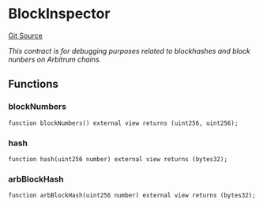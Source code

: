 # BlockInspector
[Git Source](https://github.com//PermissionlessGames/degen-casino/blob/1b23ad7777915abbfdb2a1ab19a9b4469f7ebb89/src/BlockInspector.sol)

*This contract is for debugging purposes related to blockhashes and block nunbers on Arbitrum chains.*


## Functions
### blockNumbers


```solidity
function blockNumbers() external view returns (uint256, uint256);
```

### hash


```solidity
function hash(uint256 number) external view returns (bytes32);
```

### arbBlockHash


```solidity
function arbBlockHash(uint256 number) external view returns (bytes32);
```

